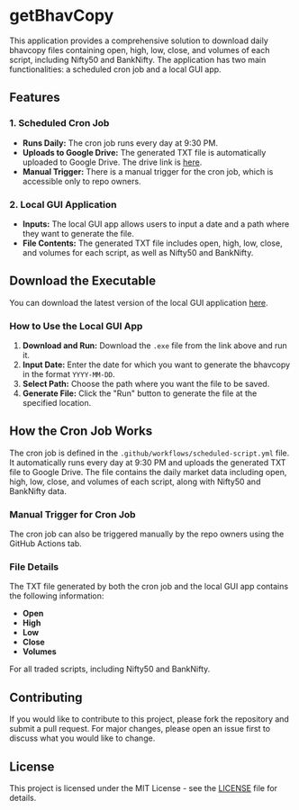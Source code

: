 # getBhavCopy

This application provides a comprehensive solution to download daily bhavcopy files containing open, high, low, close, and volumes of each script, including Nifty50 and BankNifty. The application has two main functionalities: a scheduled cron job and a local GUI app.

## Features

### 1. Scheduled Cron Job
- **Runs Daily:** The cron job runs every day at 9:30 PM.
- **Uploads to Google Drive:** The generated TXT file is automatically uploaded to Google Drive. The drive link is [here](https://drive.google.com/drive/u/0/folders/1wA5duO0osm4mrZ8g5iJuh_pmkr8wD6vG).
- **Manual Trigger:** There is a manual trigger for the cron job, which is accessible only to repo owners.

### 2. Local GUI Application
- **Inputs:** The local GUI app allows users to input a date and a path where they want to generate the file.
- **File Contents:** The generated TXT file includes open, high, low, close, and volumes for each script, as well as Nifty50 and BankNifty.

## Download the Executable

You can download the latest version of the local GUI application [here](link-to-your-exe-file).

### How to Use the Local GUI App

1. **Download and Run:** Download the `.exe` file from the link above and run it.
2. **Input Date:** Enter the date for which you want to generate the bhavcopy in the format `YYYY-MM-DD`.
3. **Select Path:** Choose the path where you want the file to be saved.
4. **Generate File:** Click the "Run" button to generate the file at the specified location.

## How the Cron Job Works

The cron job is defined in the `.github/workflows/scheduled-script.yml` file. It automatically runs every day at 9:30 PM and uploads the generated TXT file to Google Drive. The file contains the daily market data including open, high, low, close, and volumes of each script, along with Nifty50 and BankNifty data.

### Manual Trigger for Cron Job

The cron job can also be triggered manually by the repo owners using the GitHub Actions tab.

### File Details

The TXT file generated by both the cron job and the local GUI app contains the following information:
- **Open**
- **High**
- **Low**
- **Close**
- **Volumes**

For all traded scripts, including Nifty50 and BankNifty.

## Contributing

If you would like to contribute to this project, please fork the repository and submit a pull request. For major changes, please open an issue first to discuss what you would like to change.

## License

This project is licensed under the MIT License - see the [LICENSE](LICENSE) file for details.
